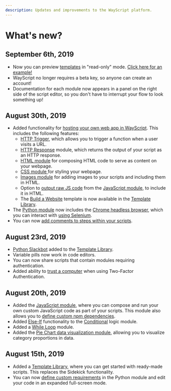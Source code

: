 ```yaml
---
description: Updates and improvements to the WayScript platform.
---
```


# What's new?

## September 6th, 2019

* Now you can preview [templates](https://wayscript.com/library) in "read-only" mode. [Click here for an example!](https://wayscript.com/view_template/Build%20A%20Website)
* WayScript no longer requires a beta key, so anyone can create an account!
* Documentation for each module now appears in a panel on the right side of the script editor, so you don't have to interrupt your flow to look something up!

## August 30th, 2019

* Added functionality for [hosting your own web app in WayScript](https://www.youtube.com/watch?reload=9&v=OrZMjdVhFfA&feature=youtu.be). This includes the following features:
  * [HTTP Trigger](library/triggers/http-trigger.md), which allows you to trigger a function when a user visits a URL.
  * [HTTP Response](library/modules/http-response.md) module, which returns the output of your script as an HTTP response.
  * [HTML module](library/modules/html.md) for composing HTML code to serve as content on your webpage.
  * [CSS module ](library/modules/css.md)for styling your webpage.
  * [Images module](library/modules/images.md) for adding images to your scripts and including them in HTML.
  * Option to [output raw JS code](library/modules/javascript.md#output-raw-javascript-code) from the [JavaScript module](library/modules/javascript.md), to include it in HTML.
  * The [Build a Website](https://wayscript.com/library/Build_A_Website) template is now available in the [Template Library](https://wayscript.com/library).
* The [Python module](library/modules/python/) now includes the [Chrome headless browser](https://developers.google.com/web/updates/2017/04/headless-chrome), which you can interact with [using Selenium](library/modules/python/libraries.md#using-selenium). 
* You can now [add comments to steps within your scripts](getting_started/modules.md#add-comments-to-a-step).

## August 23rd, 2019

* [Python Slackbot](https://wayscript.com/library/Slack_Bot) added to the [Template Library](https://wayscript.com/library).
* Variable pills now work in code editors.
* You can now share scripts that contain modules requiring authentication.
* Added ability to [trust a computer](account-management/two-factor-authentication.md#trust-a-computer) when using Two-Factor Authentication.

## August 20th, 2019

* Added the [JavaScript module](library/modules/javascript.md), where you can compose and run your own custom JavaScript code as part of your scripts. This module also allows you to [define custom npm dependencies](library/modules/javascript.md#adding-dependencies).
* Added [Else-If](library/logic/conditionals.md#if-else-if-else) functionality to the [Conditional](getting_started/conditionals.md#add-branches) logic module.
* Added a [While Loop](library/logic/loop/while-loop.md) module.
* Added the [Pie Chart data visualization module](library/modules/pie-chart.md), allowing you to visualize category proportions in data.

## August 15th, 2019

* Added a [Template Library](https://wayscript.com/library), where you can get started with ready-made scripts. This replaces the Sidekick functionality.
* You can now [define custom requirements](library/modules/python/#adding-additional-requirements) in the Python module and edit your code in an expanded full-screen mode.


